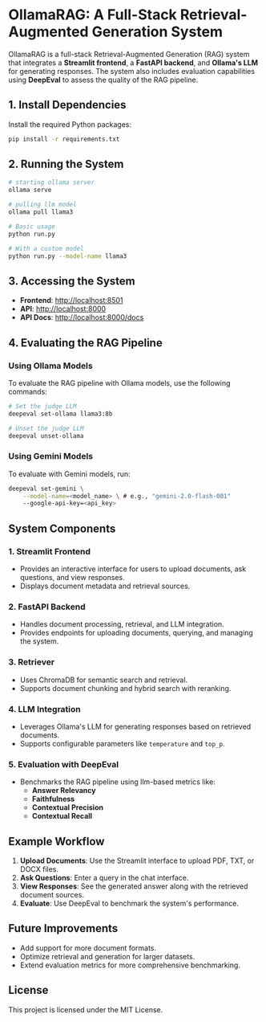 # OllamaRAG: A Full-Stack Retrieval-Augmented Generation System

OllamaRAG is a full-stack Retrieval-Augmented Generation (RAG) system that integrates a **Streamlit frontend**, a **FastAPI backend**, and **Ollama's LLM** for generating responses. The system also includes evaluation capabilities using **DeepEval** to assess the quality of the RAG pipeline.

## 1. Install Dependencies

Install the required Python packages:

```bash
pip install -r requirements.txt
```

## 2. Running the System

```bash
# starting ollama server
ollama serve

# pulling llm model
ollama pull llama3

# Basic usage
python run.py

# With a custom model
python run.py --model-name llama3
```

## 3. Accessing the System

- **Frontend**: [http://localhost:8501](http://localhost:8501)
- **API**: [http://localhost:8000](http://localhost:8000)
- **API Docs**: [http://localhost:8000/docs](http://localhost:8000/docs)


## 4. Evaluating the RAG Pipeline

### Using Ollama Models

To evaluate the RAG pipeline with Ollama models, use the following commands:

```bash
# Set the judge LLM
deepeval set-ollama llama3:8b

# Unset the judge LLM
deepeval unset-ollama
```

### Using Gemini Models

To evaluate with Gemini models, run:

```bash
deepeval set-gemini \
    --model-name=<model_name> \ # e.g., "gemini-2.0-flash-001"
    --google-api-key=<api_key>
```


## System Components

### 1. **Streamlit Frontend**
   - Provides an interactive interface for users to upload documents, ask questions, and view responses.
   - Displays document metadata and retrieval sources.

### 2. **FastAPI Backend**
   - Handles document processing, retrieval, and LLM integration.
   - Provides endpoints for uploading documents, querying, and managing the system.

### 3. **Retriever**
   - Uses ChromaDB for semantic search and retrieval.
   - Supports document chunking and hybrid search with reranking.

### 4. **LLM Integration**
   - Leverages Ollama's LLM for generating responses based on retrieved documents.
   - Supports configurable parameters like `temperature` and `top_p`.

### 5. **Evaluation with DeepEval**
   - Benchmarks the RAG pipeline using llm-based metrics like:
     - **Answer Relevancy**
     - **Faithfulness**
     - **Contextual Precision**
     - **Contextual Recall**



## Example Workflow

1. **Upload Documents**: Use the Streamlit interface to upload PDF, TXT, or DOCX files.
2. **Ask Questions**: Enter a query in the chat interface.
3. **View Responses**: See the generated answer along with the retrieved document sources.
4. **Evaluate**: Use DeepEval to benchmark the system's performance.

## Future Improvements

- Add support for more document formats.
- Optimize retrieval and generation for larger datasets.
- Extend evaluation metrics for more comprehensive benchmarking.


## License

This project is licensed under the MIT License.

